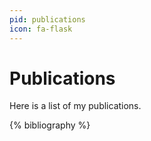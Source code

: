 ```yaml
---
pid: publications
icon: fa-flask
---
```


# Publications

Here is a list of my publications.

{% bibliography %}
